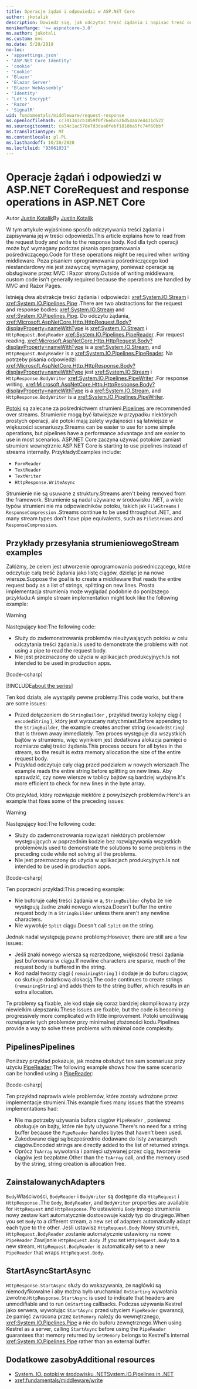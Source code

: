 ```yaml
---
title: Operacje żądań i odpowiedzi w ASP.NET Core
author: jkotalik
description: Dowiedz się, jak odczytać treść żądania i napisać treść odpowiedzi w ASP.NET Core.
monikerRange: '>= aspnetcore-3.0'
ms.author: jukotali
ms.custom: mvc
ms.date: 5/29/2019
no-loc:
- 'appsettings.json'
- 'ASP.NET Core Identity'
- 'cookie'
- 'Cookie'
- 'Blazor'
- 'Blazor Server'
- 'Blazor WebAssembly'
- 'Identity'
- "Let's Encrypt"
- 'Razor'
- 'SignalR'
uid: fundamentals/middleware/request-response
ms.openlocfilehash: cc701343cb3859f0f76ebc62bd54aa2e4431d522
ms.sourcegitcommit: ca34c1ac578e7d3daa0febf1810ba5fc74f60bbf
ms.translationtype: MT
ms.contentlocale: pl-PL
ms.lasthandoff: 10/30/2020
ms.locfileid: "93061031"
---
```

# <a name="request-and-response-operations-in-aspnet-core"></a><span data-ttu-id="620c5-103">Operacje żądań i odpowiedzi w ASP.NET Core</span><span class="sxs-lookup"><span data-stu-id="620c5-103">Request and response operations in ASP.NET Core</span></span>

<span data-ttu-id="620c5-104">Autor [Justin Kotalik](https://github.com/jkotalik)</span><span class="sxs-lookup"><span data-stu-id="620c5-104">By [Justin Kotalik](https://github.com/jkotalik)</span></span>

<span data-ttu-id="620c5-105">W tym artykule wyjaśniono sposób odczytywania treści żądania i zapisywania jej w treści odpowiedzi.</span><span class="sxs-lookup"><span data-stu-id="620c5-105">This article explains how to read from the request body and write to the response body.</span></span> <span data-ttu-id="620c5-106">Kod dla tych operacji może być wymagany podczas pisania oprogramowania pośredniczącego.</span><span class="sxs-lookup"><span data-stu-id="620c5-106">Code for these operations might be required when writing middleware.</span></span> <span data-ttu-id="620c5-107">Poza pisaniem oprogramowania pośredniczącego kod niestandardowy nie jest zazwyczaj wymagany, ponieważ operacje są obsługiwane przez MVC i Razor strony.</span><span class="sxs-lookup"><span data-stu-id="620c5-107">Outside of writing middleware, custom code isn't generally required because the operations are handled by MVC and Razor Pages.</span></span>

<span data-ttu-id="620c5-108">Istnieją dwa abstrakcje treści żądania i odpowiedzi: <xref:System.IO.Stream> i <xref:System.IO.Pipelines.Pipe> .</span><span class="sxs-lookup"><span data-stu-id="620c5-108">There are two abstractions for the request and response bodies: <xref:System.IO.Stream> and <xref:System.IO.Pipelines.Pipe>.</span></span> <span data-ttu-id="620c5-109">Do odczytu żądania, <xref:Microsoft.AspNetCore.Http.HttpRequest.Body?displayProperty=nameWithType> is <xref:System.IO.Stream> i `HttpRequest.BodyReader` <xref:System.IO.Pipelines.PipeReader> .</span><span class="sxs-lookup"><span data-stu-id="620c5-109">For request reading, <xref:Microsoft.AspNetCore.Http.HttpRequest.Body?displayProperty=nameWithType> is a <xref:System.IO.Stream>, and `HttpRequest.BodyReader` is a <xref:System.IO.Pipelines.PipeReader>.</span></span> <span data-ttu-id="620c5-110">Na potrzeby pisania odpowiedzi <xref:Microsoft.AspNetCore.Http.HttpResponse.Body?displayProperty=nameWithType> jest <xref:System.IO.Stream> i `HttpResponse.BodyWriter` <xref:System.IO.Pipelines.PipeWriter> .</span><span class="sxs-lookup"><span data-stu-id="620c5-110">For response writing, <xref:Microsoft.AspNetCore.Http.HttpResponse.Body?displayProperty=nameWithType> is a <xref:System.IO.Stream>, and `HttpResponse.BodyWriter` is a <xref:System.IO.Pipelines.PipeWriter>.</span></span>

<span data-ttu-id="620c5-111">[Potoki](/dotnet/standard/io/pipelines) są zalecane za pośrednictwem strumieni.</span><span class="sxs-lookup"><span data-stu-id="620c5-111">[Pipelines](/dotnet/standard/io/pipelines) are recommended over streams.</span></span> <span data-ttu-id="620c5-112">Strumienie mogą być łatwiejsze w przypadku niektórych prostych operacji, ale potoki mają zalety wydajności i są łatwiejsze w większości scenariuszy.</span><span class="sxs-lookup"><span data-stu-id="620c5-112">Streams can be easier to use for some simple operations, but pipelines have a performance advantage and are easier to use in most scenarios.</span></span> <span data-ttu-id="620c5-113">ASP.NET Core zaczyna używać potoków zamiast strumieni wewnętrznie.</span><span class="sxs-lookup"><span data-stu-id="620c5-113">ASP.NET Core is starting to use pipelines instead of streams internally.</span></span> <span data-ttu-id="620c5-114">Przykłady:</span><span class="sxs-lookup"><span data-stu-id="620c5-114">Examples include:</span></span>

* `FormReader`
* `TextReader`
* `TextWriter`
* `HttpResponse.WriteAsync`

<span data-ttu-id="620c5-115">Strumienie nie są usuwane z struktury.</span><span class="sxs-lookup"><span data-stu-id="620c5-115">Streams aren't being removed from the framework.</span></span> <span data-ttu-id="620c5-116">Strumienie są nadal używane w środowisku .NET, a wiele typów strumieni nie ma odpowiedników potoku, takich jak `FileStreams` i `ResponseCompression` .</span><span class="sxs-lookup"><span data-stu-id="620c5-116">Streams continue to be used throughout .NET, and many stream types don't have pipe equivalents, such as `FileStreams` and `ResponseCompression`.</span></span>

## <a name="stream-examples"></a><span data-ttu-id="620c5-117">Przykłady przesyłania strumieniowego</span><span class="sxs-lookup"><span data-stu-id="620c5-117">Stream examples</span></span>

<span data-ttu-id="620c5-118">Załóżmy, że celem jest utworzenie oprogramowania pośredniczącego, które odczytuje całą treść żądania jako listę ciągów, dzieląc je na nowe wiersze.</span><span class="sxs-lookup"><span data-stu-id="620c5-118">Suppose the goal is to create a middleware that reads the entire request body as a list of strings, splitting on new lines.</span></span> <span data-ttu-id="620c5-119">Prosta implementacja strumienia może wyglądać podobnie do poniższego przykładu:</span><span class="sxs-lookup"><span data-stu-id="620c5-119">A simple stream implementation might look like the following example:</span></span>

> [!WARNING]
> <span data-ttu-id="620c5-120">Następujący kod:</span><span class="sxs-lookup"><span data-stu-id="620c5-120">The following code:</span></span>
> * <span data-ttu-id="620c5-121">Służy do zademonstrowania problemów nieużywających potoku w celu odczytania treści żądania.</span><span class="sxs-lookup"><span data-stu-id="620c5-121">Is used to demonstrate the problems with not using a pipe to read the request body.</span></span>
> * <span data-ttu-id="620c5-122">Nie jest przeznaczony do użycia w aplikacjach produkcyjnych.</span><span class="sxs-lookup"><span data-stu-id="620c5-122">Is not intended to be used in production apps.</span></span>

[!code-csharp[](request-response/samples/3.x/RequestResponseSample/Startup.cs?name=GetListOfStringsFromStream)]

[!INCLUDE[about the series](~/includes/code-comments-loc.md)]

<span data-ttu-id="620c5-123">Ten kod działa, ale wystąpiły pewne problemy:</span><span class="sxs-lookup"><span data-stu-id="620c5-123">This code works, but there are some issues:</span></span>

* <span data-ttu-id="620c5-124">Przed dołączeniem do `StringBuilder` , przykład tworzy kolejny ciąg ( `encodedString` ), który jest wyrzucany natychmiast.</span><span class="sxs-lookup"><span data-stu-id="620c5-124">Before appending to the `StringBuilder`, the example creates another string (`encodedString`) that is thrown away immediately.</span></span> <span data-ttu-id="620c5-125">Ten proces występuje dla wszystkich bajtów w strumieniu, więc wynikiem jest dodatkowa alokacja pamięci o rozmiarze całej treści żądania.</span><span class="sxs-lookup"><span data-stu-id="620c5-125">This process occurs for all bytes in the stream, so the result is extra memory allocation the size of the entire request body.</span></span>
* <span data-ttu-id="620c5-126">Przykład odczytuje cały ciąg przed podziałem w nowych wierszach.</span><span class="sxs-lookup"><span data-stu-id="620c5-126">The example reads the entire string before splitting on new lines.</span></span> <span data-ttu-id="620c5-127">Aby sprawdzić, czy nowe wiersze w tablicy bajtów są bardziej wydajne.</span><span class="sxs-lookup"><span data-stu-id="620c5-127">It's more efficient to check for new lines in the byte array.</span></span>

<span data-ttu-id="620c5-128">Oto przykład, który rozwiązuje niektóre z powyższych problemów:</span><span class="sxs-lookup"><span data-stu-id="620c5-128">Here's an example that fixes some of the preceding issues:</span></span>

> [!WARNING]
> <span data-ttu-id="620c5-129">Następujący kod:</span><span class="sxs-lookup"><span data-stu-id="620c5-129">The following code:</span></span>
> * <span data-ttu-id="620c5-130">Służy do zademonstrowania rozwiązań niektórych problemów występujących w poprzednim kodzie bez rozwiązywania wszystkich problemów.</span><span class="sxs-lookup"><span data-stu-id="620c5-130">Is used to demonstrate the solutions to some problems in the preceding code while not solving all the problems.</span></span>
> * <span data-ttu-id="620c5-131">Nie jest przeznaczony do użycia w aplikacjach produkcyjnych.</span><span class="sxs-lookup"><span data-stu-id="620c5-131">Is not intended to be used in production apps.</span></span>

[!code-csharp[](request-response/samples/3.x/RequestResponseSample/Startup.cs?name=GetListOfStringsFromStreamMoreEfficient)]

<span data-ttu-id="620c5-132">Ten poprzedni przykład:</span><span class="sxs-lookup"><span data-stu-id="620c5-132">This preceding example:</span></span>

* <span data-ttu-id="620c5-133">Nie buforuje całej treści żądania w a, `StringBuilder` chyba że nie występują żadne znaki nowego wiersza.</span><span class="sxs-lookup"><span data-stu-id="620c5-133">Doesn't buffer the entire request body in a `StringBuilder` unless there aren't any newline characters.</span></span>
* <span data-ttu-id="620c5-134">Nie wywołuje `Split` ciągu.</span><span class="sxs-lookup"><span data-stu-id="620c5-134">Doesn't call `Split` on the string.</span></span>

<span data-ttu-id="620c5-135">Jednak nadal występują pewne problemy:</span><span class="sxs-lookup"><span data-stu-id="620c5-135">However, there are still are a few issues:</span></span>

* <span data-ttu-id="620c5-136">Jeśli znaki nowego wiersza są rozrzedzone, większość treści żądania jest buforowana w ciągu.</span><span class="sxs-lookup"><span data-stu-id="620c5-136">If newline characters are sparse, much of the request body is buffered in the string.</span></span>
* <span data-ttu-id="620c5-137">Kod nadal tworzy ciągi ( `remainingString` ) i dodaje je do buforu ciągów, co skutkuje dodatkową alokacją.</span><span class="sxs-lookup"><span data-stu-id="620c5-137">The code continues to create strings (`remainingString`) and adds them to the string buffer, which results in an extra allocation.</span></span>

<span data-ttu-id="620c5-138">Te problemy są fixable, ale kod staje się coraz bardziej skomplikowany przy niewielkim ulepszaniu.</span><span class="sxs-lookup"><span data-stu-id="620c5-138">These issues are fixable, but the code is becoming progressively more complicated with little improvement.</span></span> <span data-ttu-id="620c5-139">Potoki umożliwiają rozwiązanie tych problemów przy minimalnej złożoności kodu.</span><span class="sxs-lookup"><span data-stu-id="620c5-139">Pipelines provide a way to solve these problems with minimal code complexity.</span></span>

## <a name="pipelines"></a><span data-ttu-id="620c5-140">Pipelines</span><span class="sxs-lookup"><span data-stu-id="620c5-140">Pipelines</span></span>

<span data-ttu-id="620c5-141">Poniższy przykład pokazuje, jak można obsłużyć ten sam scenariusz przy użyciu [PipeReader](/dotnet/standard/io/pipelines#pipe):</span><span class="sxs-lookup"><span data-stu-id="620c5-141">The following example shows how the same scenario can be handled using a [PipeReader](/dotnet/standard/io/pipelines#pipe):</span></span>

[!code-csharp[](request-response/samples/3.x/RequestResponseSample/Startup.cs?name=GetListOfStringFromPipe)]

<span data-ttu-id="620c5-142">Ten przykład naprawia wiele problemów, które zostały wdrożone przez implementacje strumieni:</span><span class="sxs-lookup"><span data-stu-id="620c5-142">This example fixes many issues that the streams implementations had:</span></span>

* <span data-ttu-id="620c5-143">Nie ma potrzeby używania bufora ciągów `PipeReader` , ponieważ obsługuje on bajty, które nie były używane.</span><span class="sxs-lookup"><span data-stu-id="620c5-143">There's no need for a string buffer because the `PipeReader` handles bytes that haven't been used.</span></span>
* <span data-ttu-id="620c5-144">Zakodowane ciągi są bezpośrednio dodawane do listy zwracanych ciągów.</span><span class="sxs-lookup"><span data-stu-id="620c5-144">Encoded strings are directly added to the list of returned strings.</span></span>
* <span data-ttu-id="620c5-145">Oprócz `ToArray` wywołania i pamięci używanej przez ciąg, tworzenie ciągów jest bezpłatne.</span><span class="sxs-lookup"><span data-stu-id="620c5-145">Other than the `ToArray` call, and the memory used by the string, string creation is allocation free.</span></span>

## <a name="adapters"></a><span data-ttu-id="620c5-146">Zainstalowanych</span><span class="sxs-lookup"><span data-stu-id="620c5-146">Adapters</span></span>

<span data-ttu-id="620c5-147">`Body`Właściwości, `BodyReader` i `BodyWriter` są dostępne dla `HttpRequest` i `HttpResponse` .</span><span class="sxs-lookup"><span data-stu-id="620c5-147">The `Body`, `BodyReader`, and `BodyWriter` properties are available for `HttpRequest` and `HttpResponse`.</span></span> <span data-ttu-id="620c5-148">Po ustawieniu `Body` innego strumienia nowy zestaw kart automatycznie dostosowuje każdy typ do drugiego.</span><span class="sxs-lookup"><span data-stu-id="620c5-148">When you set `Body` to a different stream, a new set of adapters automatically adapt each type to the other.</span></span> <span data-ttu-id="620c5-149">Jeśli ustawisz `HttpRequest.Body` Nowy strumień, `HttpRequest.BodyReader` zostanie automatycznie ustawiony na nowe `PipeReader` Zawijanie `HttpRequest.Body` .</span><span class="sxs-lookup"><span data-stu-id="620c5-149">If you set `HttpRequest.Body` to a new stream, `HttpRequest.BodyReader` is automatically set to a new `PipeReader` that wraps `HttpRequest.Body`.</span></span>

## <a name="startasync"></a><span data-ttu-id="620c5-150">StartAsync</span><span class="sxs-lookup"><span data-stu-id="620c5-150">StartAsync</span></span>

<span data-ttu-id="620c5-151">`HttpResponse.StartAsync` służy do wskazywania, że nagłówki są niemodyfikowalne i aby można było uruchamiać `OnStarting` wywołania zwrotne.</span><span class="sxs-lookup"><span data-stu-id="620c5-151">`HttpResponse.StartAsync` is used to indicate that headers are unmodifiable and to run `OnStarting` callbacks.</span></span> <span data-ttu-id="620c5-152">Podczas używania Kestrel jako serwera, wywołując `StartAsync` przed użyciem `PipeReader` gwarancji, że pamięć zwrócona przez `GetMemory` należy do wewnętrznego, <xref:System.IO.Pipelines.Pipe> a nie do buforu zewnętrznego.</span><span class="sxs-lookup"><span data-stu-id="620c5-152">When using Kestrel as a server, calling `StartAsync` before using the `PipeReader` guarantees that memory returned by `GetMemory` belongs to Kestrel's internal <xref:System.IO.Pipelines.Pipe> rather than an external buffer.</span></span>

## <a name="additional-resources"></a><span data-ttu-id="620c5-153">Dodatkowe zasoby</span><span class="sxs-lookup"><span data-stu-id="620c5-153">Additional resources</span></span>

* [<span data-ttu-id="620c5-154">System. IO. potoki w środowisku .NET</span><span class="sxs-lookup"><span data-stu-id="620c5-154">System.IO.Pipelines in .NET</span></span>](/dotnet/standard/io/pipelines)
* <xref:fundamentals/middleware/write>

<!-- Test with Postman or other tool. See image in static directory. -->

